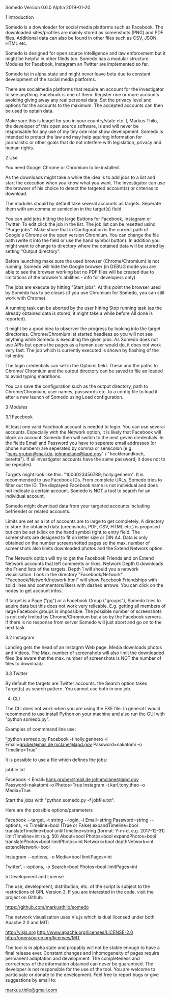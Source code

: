 Somedo Version 0.6.0 Alpha 2019-01-20


1 Introduction

Somedo is a downloader for social media platforms such as Facebook. The
downloaded sites/profiles are mainly stored as screenshots (PNG) and PDF files.
Additional data can also be found in other files such as CSV, JSON, HTML etc.

Somedo is designed for open source intelligence and law enforcement but it might be
helpful in other fileds too. Somedo has a modular structure. Modules for Facebook,
Instagram an Twitter are implemented so far.

Somedo ist in alpha state and might never leave beta due to constant development of
the social media platforms.

There are socialmedia platforms that require an account for the investigator to see
anything. Facebook is one of them. Register one or more accounts avoiding giving
away any real personal data. Set the privacy level and options for the accounts to
the maximum. The accepted accounts can then be used to optain data.

Make sure this is leagel for you in your country/state etc. I, Markus Thilo, the
developer of this open source software, is and will never be responsable for any
use of my tiny one man show development. Somedo is intended to protect the law
and may help aquiring information for journalistic or other goals that do
not interfere with legislation, privacy and human rights.


2 Use

You need Googel Chrome or Chromium to be installed.

As the downloads might take a while the idea is to add jobs to a list and start the
execution when you know what you want. The investigator can use the browser of his
choice to detect the targeted account(s) or criterias to download.

The modules should by default take several accounts as targets. Seperate them with
am comma or semicolon in the target(s) field.

You can add jobs hitting the large Buttons for Facebook, Instagram or Twitter. To
edit click the job in the list. The job list can be resetted usind "Purge jobs". Make
shure that in Configuration is the correct path of Google's Chrome or the open
version Chromium. You can change the file path (write it into the field or use the
hand symbol button). In addition you might want to change to directory where the
optained data will be stored by setting "Output directory".

Before launching make sure the used browser (Chrome/Chromium) is not running. Somedo
will hide the Google browser (in DEBUG mode you are able to see the browser working
but no PDF files will be created due to limitations of the browser's abilities -
info for developers only).

The jobs are execute by hitting "Start jobs". At this point the browser used by
Somedo has to be closes (if you use Chromium for Somedo, you can still work with
Chrome).

A running task can be aborted by the user hitting Stop running task (as the already
obtained data is stored, it might take a while before All done is reported).

It might be a good idea to observer the progress by looking into the target directories.
Chrome/Chromium ist started headless so you will not see anything while Somedo is
executing the given jobs. As Somedo does not use APIs but opens the pages as a human
user would do, it does not work very fast. The job which is currently executed is
shown by flashing of the list entry.

The login credentials can set in the Options field. These and the paths to Chrome/
Chromium and the output directory can be saved to file an loaded to avoid typing
marathons.

You can save the configuration
such as the output directory, path to Chrome/Chromium, user names, passwords etc. to
a config file to load it after a new launch of Somedo using Load configuration.


3 Modules

3.1 Facebook

At least one valid Facebook account is needed to login. You can use several accounts.
Especially with the Network option, it is likely that Facebook will block an account.
Somedo then will switch to the next geven credentials. In the fields Email and Password
you have to seperate email addresses (or phone numbers) are seperated by comma or
semicolon (e.g. "hans.gruber@mail.de, johnmclane@lapd.gov" / "hecklerandkoch, beretta").
If all investigator accounts have the same password, it does not to be repeated.

Targets might look like this: "1000023456789; holly.gennero". It is recommended to use
Facebook IDs. From complete URLs, Somedo tries to filter out the ID. The displayed
Facebook name is not individual and does not indicate a certain account. Somedo is NOT a
tool to search for an individual account.

Somedo might download data from your targeted accounts including befriendet or related
accounts. 

Limits are set as a lot of accounts are to large to get completely. A directory to store
the obtained data (creenshots, PDF, CSV, HTML etc.) is proposed but can be set (klick on
the hand symbol right to entry field. The screenshots are designed to fit on letter size
or DIN A4. Data is only obtained on the number screenshotted pages so the max. number of
screenshots also limits downloaded photos and the Extend Network option.

The Network option will try to get the Facebook Friends and on Extend Network accounts
that left comments or likes. Network Depth 0 downloads the Friend lists of the targets.
Depth 1 will should you a network visualisation. Look in the directory "Facebook/Network".
"Facebook/Network/network.html" will show Facebook Friendships with solid lines and
commentors/likers with dashed arrows. You can click on the nodes to get account infos.

If target is a Page ("pg") or a Facebook Group ("groups"), Somedo tries to aquire data but
this does not work very relieable. E.g. getting all members of large Facebook groups is
impossible. The possible number of screenshots is not only limited by Chrome/Chromium but
also by the Facebook servers. If there is no response from server Somedo will just abort
and go on to the next task.


3.2 Instagram

Landing gets the head of an Instagrm Web page. Media downloads photos and Videos. The
Max. number of screenshots will also limit the downloaded files (be aware that the max.
number of screenshots is NOT the number of files to download)


3.3 Twitter

By default the targets are Twitter accounts. the Search option takes Target(s) as search
pattern. You cannot use both in one job.


4. CLI

The CLI does not work when you are using the EXE file. In general I would recommend to use
install Python on your machine and also run the GUI with "python somedo.py".

Examples of commmand line use:

"python somedo.py Facebook -t holly.gennero -l Email=gruber@mail.de,mclane@lapd.gov Password=nakatomi -o Timeline=True"

It is possible to use a file which defines the jobs:

jobfile.txt

Facebook -l Email=hans.gruber@mail.de,johnmclane@lapd.gov Password=nakatomi -o Photos=True
Instagram -t karl,tony,theo -o Media=True

Start the jobs with "python somedo.py -f jobfile.txt".

Here are tho possible options/parameters

Facebook
	--target, -t
		string
	--login, -l
		Email=string
		Password=string
	--options, -o
		Timeline=bool (True or False)
		expandTimeline=bool
		translateTimeline=bool
		untilTimeline=string (format: Y-m-d, e.g. 2017-12-31)
		limitTimeline=int (e.g. 50)
		About=bool
		Photos=bool
		expandPhotos=bool
		translatePhotos=bool
		limitPhotos=int
		Network=bool
		depthNetwork=int
		extendNetwork=bool
				
Instagram
	--options, -o
		Media=bool
		limitPages=int

Twitter',
	--options, -o
		Search=bool
		Photos=bool
		limitPages=int


5 Development and License

The use, development, distribution, etc. of the script is subject to the restrictions of
GPL Version 3.
If you are interested in the code, visit the project on Github:

https://github.com/markusthilo/somedo

The network visualisation uses Vis.js which is dual licensed under both Apache 2.0 and MIT:

http://visjs.org
http://www.apache.org/licenses/LICENSE-2.0
http://opensource.org/licenses/MIT

The tool is in alpha state and propably will not be stable enough to have a final release
ever. Constant changes and inhomogeneity of pages require permanent adaptation and development.
The completeness and correctness of the information obtained can never be guaranteed.
The developer is not responsible for the use of the tool.
You are welcome to participate or donate to the development. Feel free to report bugs or
give suggestions by email to:

markus.thilo@gmail.com

